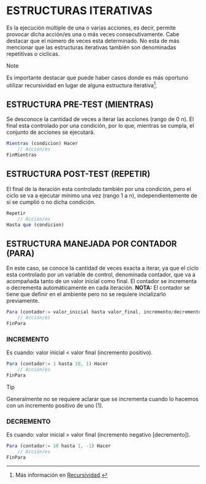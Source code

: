 # ESTRUCTURAS ITERATIVAS
Es la ejecución múltiple de una o varias acciones, es decir, permite provocar dicha acción/es una o más veces consecutivamente. Cabe destacar que el número de veces esta determinado.
No esta de más mencionar que las estructuras iterativas también son denominadas repetitivas o ciclicas.

> [!NOTE]
> Es importante destacar que puede haber casos donde es más oportuno utilizar recursividad en lugar de alguna estructura iterativa[^1].

## ESTRUCTURA PRE-TEST (MIENTRAS)
Se desconoce la cantidad de veces a iterar las acciones (rango de 0 n). El final esta controlado por una condición, por lo que, mientras se cumpla, el conjunto de acciones se ejecutará.
```js
Mientras (condicion) Hacer
    // Acción/es
FinMientras
```
## ESTRUCTURA POST-TEST (REPETIR)
El final de la iteración esta controlado también por una condición, pero el ciclo se va a ejecutar mínimo una vez (rango 1 a n), independientemente de si se cumplió o no dicha condición.
```js
Repetir
    // Acción/es
Hasta que (condicion)
```
## ESTRUCTURA MANEJADA POR CONTADOR (PARA)
En este caso, se conoce la cantidad de veces exacta a iterar, ya que el ciclo esta controlado por un variable de control, denominada contador, que va a acompañada tanto de un valor inicial como final. El contador se incrementa o decrementa automáticamente en cada iteración.
**NOTA:** El contador se tiene que definir en el ambiente pero no se requiere incializarlo previamente.
```js
Para (contador:= valor_inicial hasta valor_final, incremento/decremento) Hacer // Se puede reemplazar el "hasta" con una "a": valor_inicial a valor_final).
    // Acción/es
FinPara
```
### INCREMENTO
Es cuando: valor inicial < valor final (incremento positivo).
```js
Para (contador:= 1 hasta 10, 1) Hacer
    // Acción/es
FinPara
```
> [!TIP]
> Generalmente no se requiere aclarar que se incrementa cuando lo hacemos con un incremento positivo de uno (1).
### DECREMENTO
Es cuando: valor inicial > valor final (incremento negativo [decremento]).
```js
Para (contador:= 10 hasta 1, -1) Hacer
    // Acción/es
FinPara
```
[^1]: Más información en [Recursividad](../Recursividad/0.%20Casos%20Base%20%26%20General.md#recursividadrecursión).
